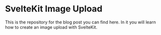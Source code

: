 # SvelteKit Image Upload

This is the repository for the blog post you can find here. In it you will learn how to create an image upload with SvelteKit. 